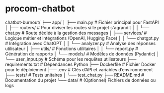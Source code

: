 # procom-chatbot

chatbot-burnout/
├── app/
│   ├── main.py           # Fichier principal pour FastAPI
│   ├── routers/          # Pour diviser les routes si le projet s'agrandit
│   │   └── chat.py       # Route dédiée à la gestion des messages
│   ├── services/         # Logique métier et intégrations (OpenAI, Hugging Face)
│   │   └── chatgpt.py    # Intégration avec ChatGPT
│   │   └── analyzer.py   # Analyse des réponses utilisateur
│   ├── utils/            # Fonctions utilitaires
│   │   └── report.py     # Génération de rapports
│   └── models/           # Modèles de données (Pydantic)
│       └── user_input.py # Schéma pour les requêtes utilisateurs
├── requirements.txt      # Dépendances Python
├── Dockerfile            # Fichier Docker pour le déploiement
├── .env                  # Clés d’API et variables d’environnement
├── tests/                # Tests unitaires
│   └── test_chat.py
├── README.md             # Documentation du projet
└── data/                 # (Optionnel) Fichiers de données ou logs
